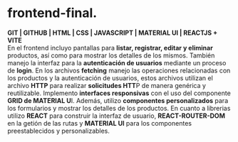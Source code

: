 # frontend-final.
**GIT | GITHUB | HTML | CSS | JAVASCRIPT | MATERIAL UI | REACTJS + VITE**  
En el frontend incluyo pantallas para **listar, registrar, editar y eliminar** productos, así como para mostrar los detalles de los mismos. También manejo la interfaz para la **autenticación de usuarios** mediante un proceso de **login**. En los archivos **fetching** manejo las operaciones relacionadas con los productos y la autenticación de usuarios, estos archivos utilizan el archivo **HTTP** para realizar **solicitudes HTT**P de manera genérica y reutilizable. Implemento **interfaces responsivas** con el uso del componente **GRID de MATERIAL U**I. Además, utilizo **componentes personalizados** para los formularios y mostrar los detalles de los productos. En cuanto a librerias utilizo **REACT** para construir la interfaz de usuario, **REACT-ROUTER-DOM** en la getión de las rutas y **MATERIAL UI** para los componentes preestablecidos y personalizables.
